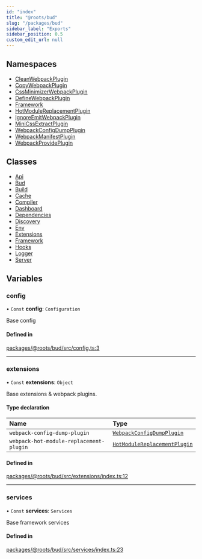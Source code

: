 ```yaml
---
id: "index"
title: "@roots/bud"
slug: "/packages/bud"
sidebar_label: "Exports"
sidebar_position: 0.5
custom_edit_url: null
---
```


## Namespaces

- [CleanWebpackPlugin](modules/cleanwebpackplugin.md)
- [CopyWebpackPlugin](modules/copywebpackplugin.md)
- [CssMinimizerWebpackPlugin](modules/cssminimizerwebpackplugin.md)
- [DefineWebpackPlugin](modules/definewebpackplugin.md)
- [Framework](modules/framework.md)
- [HotModuleReplacementPlugin](modules/hotmodulereplacementplugin.md)
- [IgnoreEmitWebpackPlugin](modules/ignoreemitwebpackplugin.md)
- [MiniCssExtractPlugin](modules/minicssextractplugin.md)
- [WebpackConfigDumpPlugin](modules/webpackconfigdumpplugin.md)
- [WebpackManifestPlugin](modules/webpackmanifestplugin.md)
- [WebpackProvidePlugin](modules/webpackprovideplugin.md)

## Classes

- [Api](classes/api.md)
- [Bud](classes/bud.md)
- [Build](classes/build.md)
- [Cache](classes/cache.md)
- [Compiler](classes/compiler.md)
- [Dashboard](classes/dashboard.md)
- [Dependencies](classes/dependencies.md)
- [Discovery](classes/discovery.md)
- [Env](classes/env.md)
- [Extensions](classes/extensions.md)
- [Framework](classes/framework.md)
- [Hooks](classes/hooks.md)
- [Logger](classes/logger.md)
- [Server](classes/server.md)

## Variables

### config

• `Const` **config**: `Configuration`

Base config

#### Defined in

[packages/@roots/bud/src/config.ts:3](https://github.com/roots/bud/blob/af5606c4/packages/@roots/bud/src/config.ts#L3)

___

### extensions

• `Const` **extensions**: `Object`

Base extensions & webpack plugins.

#### Type declaration

| Name | Type |
| :------ | :------ |
| `webpack-config-dump-plugin` | [`WebpackConfigDumpPlugin`](modules/webpackconfigdumpplugin.md) |
| `webpack-hot-module-replacement-plugin` | [`HotModuleReplacementPlugin`](modules/hotmodulereplacementplugin.md) |

#### Defined in

[packages/@roots/bud/src/extensions/index.ts:12](https://github.com/roots/bud/blob/af5606c4/packages/@roots/bud/src/extensions/index.ts#L12)

___

### services

• `Const` **services**: `Services`

Base framework services

#### Defined in

[packages/@roots/bud/src/services/index.ts:23](https://github.com/roots/bud/blob/af5606c4/packages/@roots/bud/src/services/index.ts#L23)
